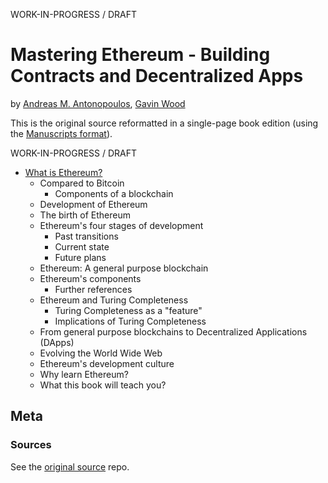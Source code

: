 
WORK-IN-PROGRESS / DRAFT

# Mastering Ethereum - Building Contracts and Decentralized Apps 

by [Andreas M. Antonopoulos](github.com/aantonop), [Gavin Wood](https://github.com/gavofyork)


This is the original source reformatted in a single-page book edition (using the [Manuscripts format](http://manuscripts.github.io)).


WORK-IN-PROGRESS / DRAFT

- [What is Ethereum?](manuscript/what-is.md)
  - Compared to Bitcoin
    - Components of a blockchain
  - Development of Ethereum
  - The birth of Ethereum
  - Ethereum's four stages of development
    - Past transitions
    - Current state
    - Future plans
  - Ethereum: A general purpose blockchain
  - Ethereum's components
    - Further references
  - Ethereum and Turing Completeness
    - Turing Completeness as a "feature"
    - Implications of Turing Completeness
  - From general purpose blockchains to Decentralized Applications (DApps)
  - Evolving the World Wide Web
  - Ethereum's development culture
  - Why learn Ethereum?
  - What this book will teach you?



## Meta

### Sources

See the [original source](https://github.com/ethereumbook/ethereumbook) repo.

